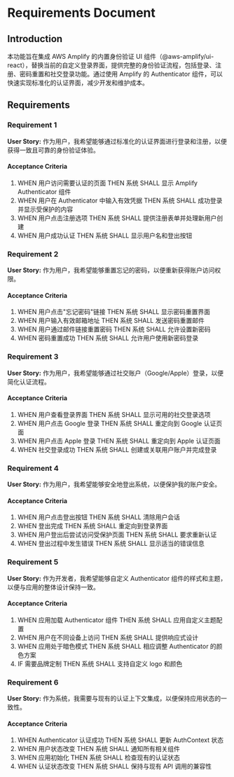 # Requirements Document

## Introduction

本功能旨在集成 AWS Amplify 的内置身份验证 UI 组件（@aws-amplify/ui-react），替换当前的自定义登录界面，提供完整的身份验证流程，包括登录、注册、密码重置和社交登录功能。通过使用 Amplify 的 Authenticator 组件，可以快速实现标准化的认证界面，减少开发和维护成本。

## Requirements

### Requirement 1

**User Story:** 作为用户，我希望能够通过标准化的认证界面进行登录和注册，以便获得一致且可靠的身份验证体验。

#### Acceptance Criteria

1. WHEN 用户访问需要认证的页面 THEN 系统 SHALL 显示 Amplify Authenticator 组件
2. WHEN 用户在 Authenticator 中输入有效凭据 THEN 系统 SHALL 成功登录并显示受保护的内容
3. WHEN 用户点击注册选项 THEN 系统 SHALL 提供注册表单并处理新用户创建
4. WHEN 用户成功认证 THEN 系统 SHALL 显示用户名和登出按钮

### Requirement 2

**User Story:** 作为用户，我希望能够重置忘记的密码，以便重新获得账户访问权限。

#### Acceptance Criteria

1. WHEN 用户点击"忘记密码"链接 THEN 系统 SHALL 显示密码重置界面
2. WHEN 用户输入有效邮箱地址 THEN 系统 SHALL 发送密码重置邮件
3. WHEN 用户通过邮件链接重置密码 THEN 系统 SHALL 允许设置新密码
4. WHEN 密码重置成功 THEN 系统 SHALL 允许用户使用新密码登录

### Requirement 3

**User Story:** 作为用户，我希望能够通过社交账户（Google/Apple）登录，以便简化认证流程。

#### Acceptance Criteria

1. WHEN 用户查看登录界面 THEN 系统 SHALL 显示可用的社交登录选项
2. WHEN 用户点击 Google 登录 THEN 系统 SHALL 重定向到 Google 认证页面
3. WHEN 用户点击 Apple 登录 THEN 系统 SHALL 重定向到 Apple 认证页面
4. WHEN 社交登录成功 THEN 系统 SHALL 创建或关联用户账户并完成登录

### Requirement 4

**User Story:** 作为用户，我希望能够安全地登出系统，以便保护我的账户安全。

#### Acceptance Criteria

1. WHEN 用户点击登出按钮 THEN 系统 SHALL 清除用户会话
2. WHEN 登出完成 THEN 系统 SHALL 重定向到登录界面
3. WHEN 用户登出后尝试访问受保护页面 THEN 系统 SHALL 要求重新认证
4. WHEN 登出过程中发生错误 THEN 系统 SHALL 显示适当的错误信息

### Requirement 5

**User Story:** 作为开发者，我希望能够自定义 Authenticator 组件的样式和主题，以便与应用的整体设计保持一致。

#### Acceptance Criteria

1. WHEN 应用加载 Authenticator 组件 THEN 系统 SHALL 应用自定义主题配置
2. WHEN 用户在不同设备上访问 THEN 系统 SHALL 提供响应式设计
3. WHEN 应用处于暗色模式 THEN 系统 SHALL 相应调整 Authenticator 的颜色方案
4. IF 需要品牌定制 THEN 系统 SHALL 支持自定义 logo 和颜色

### Requirement 6

**User Story:** 作为系统，我需要与现有的认证上下文集成，以便保持应用状态的一致性。

#### Acceptance Criteria

1. WHEN Authenticator 认证成功 THEN 系统 SHALL 更新 AuthContext 状态
2. WHEN 用户状态改变 THEN 系统 SHALL 通知所有相关组件
3. WHEN 应用初始化 THEN 系统 SHALL 检查现有的认证状态
4. WHEN 认证状态改变 THEN 系统 SHALL 保持与现有 API 调用的兼容性